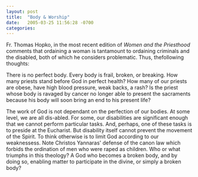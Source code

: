 ```yaml
---
layout: post
title:  "Body & Worship"
date:   2005-03-25 11:56:28 -0700
categories:
---
```

<p>Fr. Thomas Hopko, in the most recent edition of <em>Women and the Priesthood</em> comments that ordaining a woman is tantamount to ordaining criminals and the disabled, both of which he considers problematic. Thus, thefollowing thoughts:</p>
<p>There is no perfect body. Every body is frail, broken, or breaking. How many priests stand before God in perfect health? How many of our priests are obese, have high blood pressure, weak backs, a rash? Is the priest whose body is ravaged by cancer no longer able to present the sacraments because his body will soon bring an end to his present life?</p>
<p>The work of God is not dependant on the perfection of our bodies. At some level, we are all dis-abled. For some, our disabilities are significant enough that we cannot perform particular tasks. And, perhaps, one of these tasks is to preside at the Eucharist. But disability itself cannot prevent the movement of the Spirit. To think otherwise is to limit God according to our weaknessess. Note Christos Yannaras' defense of the canon law which forbids the ordination of men who were raped as children. Who or what triumphs in this theology? A God who becomes a broken body, and by doing so, enabling matter to participate in the divine, or simply a broken body?</p>
